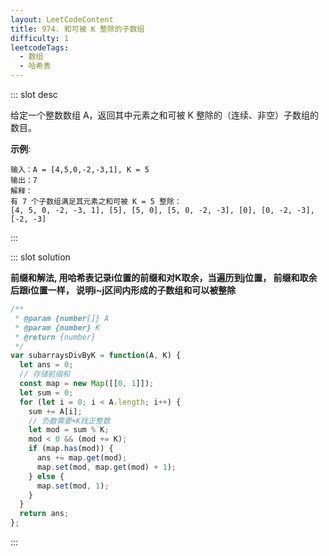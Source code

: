 ```yaml
---
layout: LeetCodeContent
title: 974. 和可被 K 整除的子数组
difficulty: 1
leetcodeTags:
  - 数组
  - 哈希表
---
```



::: slot desc

给定一个整数数组 A，返回其中元素之和可被 K 整除的（连续、非空）子数组的数目。


**示例**:

```
输入：A = [4,5,0,-2,-3,1], K = 5
输出：7
解释：
有 7 个子数组满足其元素之和可被 K = 5 整除：
[4, 5, 0, -2, -3, 1], [5], [5, 0], [5, 0, -2, -3], [0], [0, -2, -3], [-2, -3]
```
:::


::: slot solution

**前缀和解法, 用哈希表记录i位置的前缀和对K取余，当遍历到j位置， 前缀和取余后跟i位置一样， 说明i~j区间内形成的子数组和可以被整除**

```javascript
/**
 * @param {number[]} A
 * @param {number} K
 * @return {number}
 */
var subarraysDivByK = function(A, K) {
  let ans = 0;
  // 存储前缀和
  const map = new Map([[0, 1]]);
  let sum = 0;
  for (let i = 0; i < A.length; i++) {
    sum += A[i];
    // 负数需要+K找正整数
    let mod = sum % K;
    mod < 0 && (mod += K);
    if (map.has(mod)) {
      ans += map.get(mod);
      map.set(mod, map.get(mod) + 1);
    } else {
      map.set(mod, 1);
    }
  }
  return ans;
};
```

:::